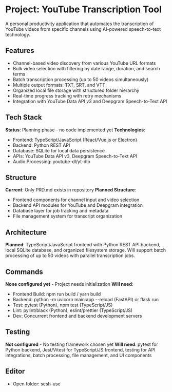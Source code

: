 # Project: YouTube Transcription Tool
A personal productivity application that automates the transcription of YouTube videos from specific channels using AI-powered speech-to-text technology.

## Features
- Channel-based video discovery from various YouTube URL formats
- Bulk video selection with filtering by date range, duration, and search terms
- Batch transcription processing (up to 50 videos simultaneously)
- Multiple output formats: TXT, SRT, and VTT
- Organized local file storage with structured folder hierarchy
- Real-time progress tracking with retry mechanisms
- Integration with YouTube Data API v3 and Deepgram Speech-to-Text API

## Tech Stack
**Status**: Planning phase - no code implemented yet
**Technologies**:
- Frontend: TypeScript/JavaScript (React/Vue.js or Electron)
- Backend: Python REST API
- Database: SQLite for local data persistence
- APIs: YouTube Data API v3, Deepgram Speech-to-Text API
- Audio Processing: youtube-dl/yt-dlp

## Structure
**Current**: Only PRD.md exists in repository
**Planned Structure**:
- Frontend components for channel input and video selection
- Backend API modules for YouTube and Deepgram integration
- Database layer for job tracking and metadata
- File management system for transcript organization

## Architecture
**Planned**: TypeScript/JavaScript frontend with Python REST API backend, local SQLite database, and organized filesystem storage. Will support batch processing of up to 50 videos with parallel transcription jobs.

## Commands
**None configured yet** - Project needs initialization
**Will need**:
- Frontend Build: npm run build / yarn build
- Backend: python -m uvicorn main:app --reload (FastAPI) or flask run
- Test: pytest (Python), npm test (TypeScript/JS)
- Lint: pylint/black (Python), eslint/prettier (TypeScript/JS)
- Dev: Concurrent frontend and backend development servers

## Testing
**Not configured** - No testing framework chosen yet
**Will need**: pytest for Python backend, Jest/Vitest for TypeScript/JS frontend, testing for API integrations, batch processing, file management, and UI components

## Editor
- Open folder: sesh-use